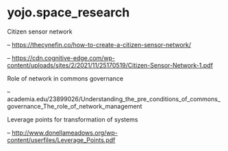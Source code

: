 # yojo.space_research

Citizen sensor network

– https://thecynefin.co/how-to-create-a-citizen-sensor-network/

– https://cdn.cognitive-edge.com/wp-content/uploads/sites/2/2021/11/25170519/Citizen-Sensor-Network-1.pdf

Role of network in commons governance

– academia.edu/23899026/Understanding_the_pre_conditions_of_commons_governance_The_role_of_network_management

Leverage points for transformation of systems

– http://www.donellameadows.org/wp-content/userfiles/Leverage_Points.pdf
